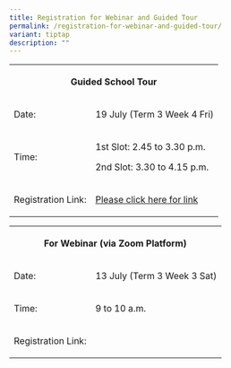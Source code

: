 ```yaml
---
title: Registration for Webinar and Guided Tour
permalink: /registration-for-webinar-and-guided-tour/
variant: tiptap
description: ""
---
```

<table style="minWidth: 50px">
<colgroup>
<col>
<col>
</colgroup>
<tbody>
<tr>
<th rowspan="1" colspan="2">
<p>Guided School Tour</p>
</th>
</tr>
<tr>
<td rowspan="1" colspan="1">
<p>Date:</p>
</td>
<td rowspan="1" colspan="1">
<p>19 July (Term 3 Week 4 Fri)</p>
</td>
</tr>
<tr>
<td rowspan="1" colspan="1">
<p>Time:</p>
</td>
<td rowspan="1" colspan="1">
<p>1st Slot: 2.45 to 3.30 p.m.</p>
<p>2nd Slot: 3.30 to 4.15 p.m.</p>
</td>
</tr>
<tr>
<td rowspan="1" colspan="1">
<p>Registration Link:</p>
</td>
<td rowspan="1" colspan="1">
<p><a href="https://go.gov.sg/cvps-openhouse-registration-2024" rel="noopener noreferrer nofollow" target="_blank">Please click here for link</a>
</p>
</td>
</tr>
</tbody>
</table>
<p></p>
<table style="minWidth: 50px">
<colgroup>
<col>
<col>
</colgroup>
<tbody>
<tr>
<th rowspan="1" colspan="2">
<p>For Webinar (via Zoom Platform)</p>
</th>
</tr>
<tr>
<td rowspan="1" colspan="1">
<p>Date:</p>
</td>
<td rowspan="1" colspan="1">
<p>13 July (Term 3 Week 3 Sat)</p>
</td>
</tr>
<tr>
<td rowspan="1" colspan="1">
<p>Time:</p>
</td>
<td rowspan="1" colspan="1">
<p>9 to 10 a.m.</p>
</td>
</tr>
<tr>
<td rowspan="1" colspan="1">
<p>Registration Link:</p>
</td>
<td rowspan="1" colspan="1">
<p></p>
</td>
</tr>
</tbody>
</table>
<p></p>
